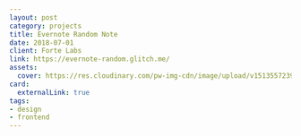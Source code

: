 ```yaml
---
layout: post
category: projects
title: Evernote Random Note
date: 2018-07-01
client: Forte Labs
link: https://evernote-random.glitch.me/
assets:
  cover: https://res.cloudinary.com/pw-img-cdn/image/upload/v1513557239/okok/albumregistry-new-profile-2500w.jpg
card:
  externalLink: true
tags: 
- design
- frontend
---
```

